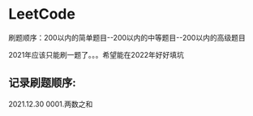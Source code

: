 # LeetCode
刷题顺序：200以内的简单题目--200以内的中等题目--200以内的高级题目

2021年应该只能刷一题了。。。希望能在2022年好好填坑
## 记录刷题顺序:
2021.12.30 0001.两数之和





